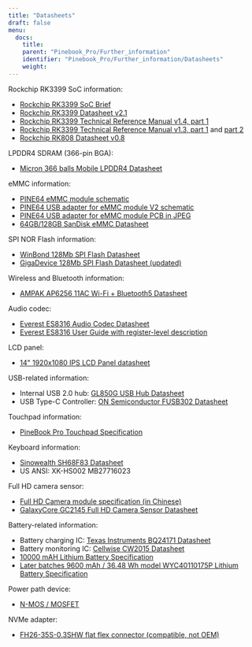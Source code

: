 ```yaml
---
title: "Datasheets"
draft: false
menu:
  docs:
    title:
    parent: "Pinebook_Pro/Further_information"
    identifier: "Pinebook_Pro/Further_information/Datasheets"
    weight:
---
```


Rockchip RK3399 SoC information:

* [Rockchip RK3399 SoC Brief](https://www.rock-chips.com/a/en/products/RK33_Series/2016/0419/758.html)
* [Rockchip RK3399 Datasheet v2.1](https://opensource.rock-chips.com/images/d/d7/Rockchip_RK3399_Datasheet_V2.1-20200323.pdf)
* [Rockchip RK3399 Technical Reference Manual v1.4, part 1](https://www.rockchip.fr/Rockchip%20RK3399%20TRM%20V1.4%20Part1.pdf)
* [Rockchip RK3399 Technical Reference Manual v1.3, part 1](https://www.rockchip.fr/Rockchip%20RK3399%20TRM%20V1.3%20Part1.pdf) and [part 2](https://www.rockchip.fr/Rockchip%20RK3399%20TRM%20V1.3%20Part2.pdf)
* [Rockchip RK808 Datasheet v0.8](https://files.pine64.org/doc/datasheet/rockpro64/RK808%20datasheet%20V0.8.pdf)

LPDDR4 SDRAM (366-pin BGA):

* [Micron 366 balls Mobile LPDDR4 Datasheet](https://files.pine64.org/doc/datasheet/PinebookPro/micron%20SM512M64Z01MD4BNK-053FT%20LPDDR4%20(366Ball).pdf)

eMMC information:

* [PINE64 eMMC module schematic](https://files.pine64.org/doc/rock64/PINE64_eMMC_Module_20170719.pdf)
* [PINE64 USB adapter for eMMC module V2 schematic](https://files.pine64.org/doc/rock64/usb%20emmc%20module%20adapter%20v2.pdf)
* [PINE64 USB adapter for eMMC module PCB in JPEG](https://files.pine64.org/doc/rock64/USB%20adapter%20for%20eMMC%20module%20PCB.tar)
* [64GB/128GB SanDisk eMMC Datasheet](https://files.pine64.org/doc/datasheet/pine64/SDINADF4-16-128GB-H%20data%20sheet%20v1.13.pdf)

SPI NOR Flash information:

* [WinBond 128Mb SPI Flash Datasheet](https://files.pine64.org/doc/datasheet/pine64/w25q128jv%20spi%20revc%2011162016.pdf)
* [GigaDevice 128Mb SPI Flash Datasheet (updated)](https://wiki.pine64.org/wiki/File:Ds-00220-gd25q127c-rev1-df2f4.pdf)

Wireless and Bluetooth information:

* [AMPAK AP6256 11AC Wi-Fi + Bluetooth5 Datasheet](https://files.pine64.org/doc/datasheet/PinebookPro/AP6256%20datasheet_V1.7_12282018.pdf)

Audio codec:

* [Everest ES8316 Audio Codec Datasheet](http://www.everest-semi.com/pdf/ES8316%20PB.pdf)
* [Everest ES8316 User Guide with register-level description](https://forum.pine64.org/attachment.php?aid=1935)

LCD panel:

* [14" 1920x1080 IPS LCD Panel datasheet](https://files.pine64.org/doc/datasheet/PinebookPro/NV140FHM-N49_Rev.P0_20160804_201710235838.pdf)

USB-related information:

* Internal USB 2.0 hub: [GL850G USB Hub Datasheet](https://wiki.pine64.org/wiki/File:GL850G_USB_Hub_1.07.pdf)
* USB Type-C Controller: [ON Semiconductor FUSB302 Datasheet](https://www.onsemi.com/pub/Collateral/FUSB302-D.PDF)

Touchpad information:

* [PineBook Pro Touchpad Specification](https://files.pine64.org/doc/datasheet/PinebookPro/YX%20HK-9562%20HID%20I2C%20Specification.pdf)

Keyboard information:

* [Sinowealth SH68F83 Datasheet](https://wiki.pine64.org/wiki/File:SH68F83V2.0.pdf)
* US ANSI: XK-HS002 MB27716023

Full HD camera sensor:

* [Full HD Camera module specification (in Chinese)](https://files.pine64.org/doc/datasheet/PinebookPro/HK-2145-263.pdf)
* [GalaxyCore GC2145 Full HD Camera Sensor Datasheet](https://files.pine64.org/doc/datasheet/PinebookPro/GC2145%20CSP%20DataSheet%20release%20V1.0_20131201.pdf)

Battery-related information:

* Battery charging IC: [Texas Instruments BQ24171 Datasheet](https://www.ti.com/lit/ds/symlink/bq24171.pdf?ts=1607068456825&ref_url=https%253A%252F%252Fwww.ti.com%252Fproduct%252FBQ24171)
* Battery monitoring IC: [Cellwise CW2015 Datasheet](https://cdn.datasheetspdf.com/pdf-down/C/W/2/CW2015-Cellwise.pdf)
* [10000 mAH Lithium Battery Specification](https://files.pine64.org/doc/datasheet/pinebook/40110175P%203.8V%2010000mAh规格书-14.pdf)
* [Later batches 9600 mAh / 36.48 Wh model WYC40110175P Lithium Battery Specification](https://files.pine64.org/doc/datasheet/pinebook/40110175P%203.8V%209600mAh%20Lithium%20Battery%20Specification.pdf)

Power path device:

* [N-MOS / MOSFET](https://wiki.pine64.org/wiki/File:Sis412dn.pdf)

NVMe adapter:

* [FH26-35S-0.3SHW flat flex connector (compatible, not OEM)](https://wiki.pine64.org/wiki/File:Hirose-FH26W-35S-0.3SHW%2860%29-datasheet.pdf)
